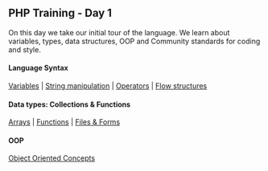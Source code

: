 ## PHP Training - Day 1

On this day we take our initial tour of the language.
We learn about variables, types, data structures, OOP and Community standards for coding and style.

#### Language Syntax
[Variables](../01-variables/readme.md) |
[String manipulation](../02-string_manipulation/readme.md) |
[Operators](../03-operators/readme.md) |
[Flow structures](../04-flow_structures/readme.md)

#### Data types: Collections & Functions
[Arrays](../05-arrays/readme.md) |
[Functions](../05-functions/readme.md) |
[Files & Forms](../05-files_forms/readme.md)

#### OOP
[Object Oriented Concepts](../05-oop_concepts/readme.md)

